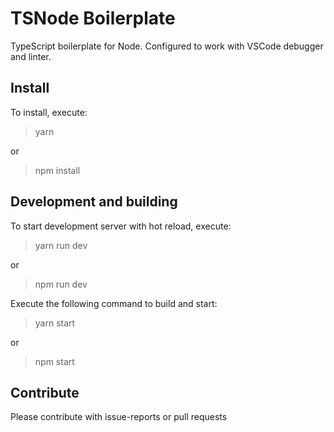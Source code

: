 # TSNode Boilerplate
TypeScript boilerplate for Node. Configured to work with VSCode debugger and linter.

## Install
To install, execute:
> yarn

or
> npm install

## Development and building
To start development server with hot reload, execute:
> yarn run dev

or
> npm run dev

Execute the following command to build and start:
> yarn start

or
> npm start

## Contribute
Please contribute with issue-reports or pull requests
